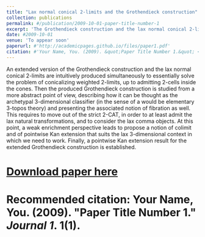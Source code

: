 ```yaml
---
title: "Lax normal conical 2-limits and the Grothendieck construction"
collection: publications
permalink: #/publication/2009-10-01-paper-title-number-1
excerpt: 'The Grothendieck construction and the lax normal conical 2-limits are intuitively produced simultaneously to essentially solve the problem of conicalizing weighted 2-limits. Then an extended version of the Grothendieck construction is studied from an abstract point of view, using the lax normal 2-limits. In particular a pointwise Kax extension result is established.'
date: #2009-10-01
venue: 'To appear soon'
paperurl: #'http://academicpages.github.io/files/paper1.pdf'
citation: #'Your Name, You. (2009). &quot;Paper Title Number 1.&quot; <i>Journal 1</i>. 1(1).'
---
```

An extended version of the Grothendieck construction and the lax normal conical 2-limits are intuitively produced simultaneously to essentially solve the problem of conicalizing weighted 2-limits, up to admitting 2-cells inside the cones. Then the produced Grothendieck construction is studied from a more abstract point of view, describing how it can be thought as the archetypal 3-dimensional classifier (in the sense of a would be elementary 3-topos theory) and presenting the associated notion of fibration as well. This requires to move out of the strict 2-CAT, in order to at least admit the lax natural transformations, and to consider the lax comma objects. At this point, a weak enrichment perspective leads to propose a notion of colimit and of pointwise Kan extension that suits the lax 3-dimensional context in which we need to work. Finally, a pointwise Kan extension result for the extended Grothendieck construction is established.
# [Download paper here](http://academicpages.github.io/files/paper1.pdf)
#
# Recommended citation: Your Name, You. (2009). "Paper Title Number 1." <i>Journal 1</i>. 1(1).
